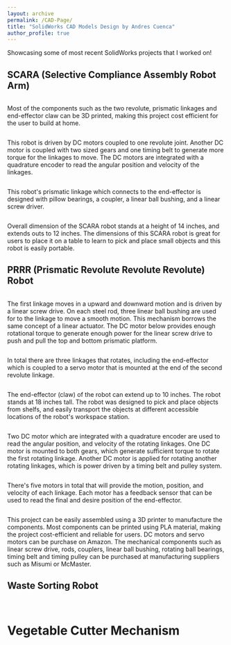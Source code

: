 ```yaml
---
layout: archive
permalink: /CAD-Page/
title: "SolidWorks CAD Models Design by Andres Cuenca"
author_profile: true
---
```

Showcasing some of most recent SolidWorks projects that I worked on!

## SCARA (Selective Compliance Assembly Robot Arm)

<img src="{{ site.url }}{{ site.baseurl }}/images/SCARA_Robot1.jpg" alt="">

Most of the components such as the two revolute, prismatic linkages and
end-effector claw can be 3D printed, making this project cost efficient for the
user to build at home.

<img src="{{ site.url }}{{ site.baseurl }}/images/SCARA_Robot2.jpg" alt="">

  This robot is driven by DC motors coupled to one revolute joint. Another DC
motor is coupled with two sized gears and one timing belt to generate
more torque for the linkages to move. The DC motors are integrated with a
quadrature encoder to read the angular position and velocity of the linkages.

<img src="{{ site.url }}{{ site.baseurl }}/images/SCARA_Robot3.jpg" alt="">

  This robot's prismatic linkage which connects to the end-effector is designed with
pillow bearings, a coupler, a linear ball bushing, and a linear screw driver.

<img src="{{ site.url }}{{ site.baseurl }}/images/SCARA_Robot4.jpg" alt="">

  Overall dimension of the SCARA robot stands at a height of 14 inches, and extends
outs to 12 inches. The dimensions of this SCARA robot is great for users
to place it on a table to learn to pick and place small objects
and this robot is easily portable.

## PRRR (Prismatic Revolute Revolute Revolute) Robot

<img src="{{ site.url }}{{ site.baseurl }}/images/robo_pic1.jpg" alt="">

The first linkage moves in a upward and downward motion and is driven by
a linear screw drive. On each steel rod, three linear ball bushing are used for
to the linkage to move a smooth motion. This mechanism borrows
the same concept of a linear actuator. The DC motor below provides enough
rotational torque to generate enough power for the linear screw drive to push
and pull the top and bottom prismatic platform.

<img src="{{ site.url }}{{ site.baseurl }}/images/robo_pic2.jpg" alt="">

In total there are three linkages that rotates, including the end-effector which
is coupled to a servo motor that is mounted at the end of the second revolute linkage.


<img src="{{ site.url }}{{ site.baseurl }}/images/robo_pic3.jpg" alt="">

The end-effector (claw) of the robot can extend up to 10 inches.
The robot stands at 18 inches tall. The robot was designed to pick and place objects from
shelfs, and easily transport the objects at different accessible locations of the robot's workspace
station.

<img src="{{ site.url }}{{ site.baseurl }}/images/robo_pic4.jpg" alt="">

Two DC motor which are integrated with a quadrature encoder are used to read
the angular position, and velocity of the rotating linkages. One DC motor is mounted
to both gears, which generate sufficient torque to rotate the first rotating linkage.
Another DC motor is applied for rotating another rotating linkages, which is
power driven by a timing belt and pulley system.

<img src="{{ site.url }}{{ site.baseurl }}/images/robo_pic5.jpg" alt="">

There's five motors in total that will provide the motion,
position, and velocity of each linkage. Each motor has a feedback sensor
that can be used to read the final and desire position of the end-effector.

<img src="{{ site.url }}{{ site.baseurl }}/images/robo_pic6.jpg" alt="">

This project can be easily assembled using a 3D printer to manufacture the
components. Most components can be printed using PLA material, making the project
cost-efficient and reliable for users. DC motors and servo motors can be
purchase on Amazon. The mechanical components such as linear screw drive, rods,
couplers, linear ball bushing, rotating ball bearings, timing belt and timing pulley
can be purchased at manufacturing suppliers such as Misumi or McMaster.


## Waste Sorting Robot

<img src="{{ site.url }}{{ site.baseurl }}/images/waste_robo1.jpg" alt="">

<img src="{{ site.url }}{{ site.baseurl }}/images/waste_robo2.jpg" alt="">

<img src="{{ site.url }}{{ site.baseurl }}/images/waste_robo3.jpg" alt="">


# Vegetable Cutter Mechanism

<img src="{{ site.url }}{{ site.baseurl }}/images/veggiecutter3.jpg" alt="">


<img src="{{ site.url }}{{ site.baseurl }}/images/VeggieCutSideView.jpg" alt="">


<img src="{{ site.url }}{{ site.baseurl }}/images/veggiecutter2.jpg" alt="">

